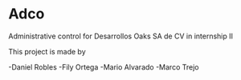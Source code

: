 # Adco
Administrative control for Desarrollos Oaks SA de CV in internship II


This project is made by

-Daniel Robles 
-Fily Ortega
-Mario Alvarado
-Marco Trejo

